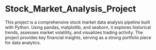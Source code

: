 # Stock_Market_Analysis_Project
This project is a comprehensive stock market data analysis pipeline built with Python. Using pandas, matplotlib, and seaborn, it explores historical trends, assesses market volatility, and visualizes trading activity. The project provides key financial insights, serving as a strong portfolio piece for data analytics.
